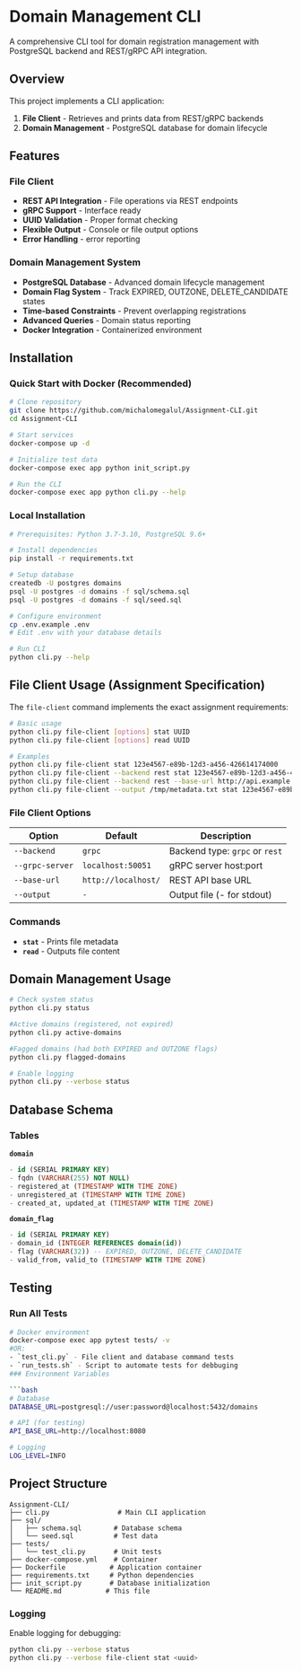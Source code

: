 # Domain Management CLI

A comprehensive CLI tool for domain registration management with PostgreSQL backend and REST/gRPC API integration.
 

## Overview

This project implements a CLI application:
1. **File Client** - Retrieves and prints data from REST/gRPC backends
2. **Domain Management** - PostgreSQL database for domain lifecycle

## Features

### File Client
- **REST API Integration** - File operations via REST endpoints
- **gRPC Support** - Interface ready
- **UUID Validation** - Proper format checking
- **Flexible Output** - Console or file output options
- **Error Handling** - error reporting

### Domain Management System
- **PostgreSQL Database** - Advanced domain lifecycle management
- **Domain Flag System** - Track EXPIRED, OUTZONE, DELETE_CANDIDATE states
- **Time-based Constraints** - Prevent overlapping registrations
- **Advanced Queries** - Domain status reporting
- **Docker Integration** - Containerized environment

## Installation

### Quick Start with Docker (Recommended)

```bash
# Clone repository
git clone https://github.com/michalomegalul/Assignment-CLI.git
cd Assignment-CLI

# Start services
docker-compose up -d

# Initialize test data
docker-compose exec app python init_script.py

# Run the CLI
docker-compose exec app python cli.py --help
```

### Local Installation

```bash
# Prerequisites: Python 3.7-3.10, PostgreSQL 9.6+

# Install dependencies
pip install -r requirements.txt

# Setup database
createdb -U postgres domains
psql -U postgres -d domains -f sql/schema.sql
psql -U postgres -d domains -f sql/seed.sql

# Configure environment
cp .env.example .env
# Edit .env with your database details

# Run CLI
python cli.py --help
```

## File Client Usage (Assignment Specification)

The `file-client` command implements the exact assignment requirements:

```bash
# Basic usage
python cli.py file-client [options] stat UUID
python cli.py file-client [options] read UUID

# Examples
python cli.py file-client stat 123e4567-e89b-12d3-a456-426614174000
python cli.py file-client --backend rest stat 123e4567-e89b-12d3-a456-426614174000
python cli.py file-client --backend rest --base-url http://api.example.com/ read 123e4567-e89b-12d3-a456-426614174000
python cli.py file-client --output /tmp/metadata.txt stat 123e4567-e89b-12d3-a456-426614174000
```

### File Client Options

| Option          | Default             | Description |
|--------         |---------            |-------------|
| `--backend`     | `grpc`              | Backend type: `grpc` or `rest` |
| `--grpc-server` | `localhost:50051`   | gRPC server host:port |
| `--base-url`    | `http://localhost/` | REST API base URL |
| `--output`      | `-`                 | Output file (- for stdout) |

### Commands

- **`stat`** - Prints file metadata
- **`read`** - Outputs file content

## Domain Management Usage

```bash
# Check system status
python cli.py status

#Active domains (registered, not expired)
python cli.py active-domains

#Fagged domains (had both EXPIRED and OUTZONE flags)
python cli.py flagged-domains

# Enable logging
python cli.py --verbose status
```

## Database Schema

### Tables

**`domain`**
```sql
- id (SERIAL PRIMARY KEY)
- fqdn (VARCHAR(255) NOT NULL)
- registered_at (TIMESTAMP WITH TIME ZONE)
- unregistered_at (TIMESTAMP WITH TIME ZONE)
- created_at, updated_at (TIMESTAMP WITH TIME ZONE)
```

**`domain_flag`**
```sql
- id (SERIAL PRIMARY KEY)
- domain_id (INTEGER REFERENCES domain(id))
- flag (VARCHAR(32)) -- EXPIRED, OUTZONE, DELETE_CANDIDATE
- valid_from, valid_to (TIMESTAMP WITH TIME ZONE)
```

## Testing

### Run All Tests

```bash
# Docker environment
docker-compose exec app pytest tests/ -v
#OR:
- `test_cli.py` - File client and database command tests
- `run_tests.sh` - Script to automate tests for debbuging
### Environment Variables

```bash
# Database
DATABASE_URL=postgresql://user:password@localhost:5432/domains

# API (for testing)
API_BASE_URL=http://localhost:8080

# Logging
LOG_LEVEL=INFO
```

## Project Structure

```
Assignment-CLI/
├── cli.py                 # Main CLI application
├── sql/
│   ├── schema.sql        # Database schema
│   └── seed.sql          # Test data
├── tests/
│   └── test_cli.py       # Unit tests
├── docker-compose.yml    # Container
├── Dockerfile           # Application container
├── requirements.txt     # Python dependencies
├── init_script.py       # Database initialization
└── README.md           # This file
```

### Logging

Enable logging for debugging:
```bash
python cli.py --verbose status
python cli.py --verbose file-client stat <uuid>
